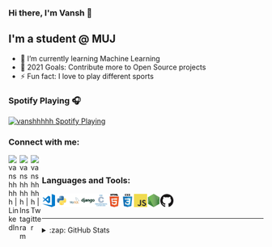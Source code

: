 ### Hi there, I'm Vansh 👋

## I'm a student @ MUJ

- 🌱 I’m currently learning Machine Learning
- 🥅 2021 Goals: Contribute more to Open Source projects
- ⚡ Fun fact: I love to play different sports

### Spotify Playing 🎧
[<img src="https://spotify-github-readme.vercel.app/api/spotify" alt="vanshhhhh Spotify Playing" width="350" />](https://open.spotify.com/playlist/0sc7Ire6pRFIcPNa00SHeH?si=GUQsU4AbR2-oWN3aL1WMow)
### Connect with me:

[<img align="left" alt="vanshhhhh | LinkedIn" width="22px" src="https://cdn.jsdelivr.net/npm/simple-icons@v3/icons/linkedin.svg" />][linkedin]
[<img align="left" alt="vanshhhhh | Instagram" width="22px" src="https://cdn.jsdelivr.net/npm/simple-icons@v3/icons/instagram.svg" />][instagram]
[<img align="left" alt="vanshhhhh | Twitter" width="22px" src="https://cdn.jsdelivr.net/npm/simple-icons@v3/icons/twitter.svg" />][twitter]

<br />

### Languages and Tools:
<img align="left" alt="Visual Studio Code" width="26px" src="https://raw.githubusercontent.com/github/explore/80688e429a7d4ef2fca1e82350fe8e3517d3494d/topics/visual-studio-code/visual-studio-code.png" />
<img align="left" alt="Python" width="26px" src="https://raw.githubusercontent.com/github/explore/80688e429a7d4ef2fca1e82350fe8e3517d3494d/topics/python/python.png" />
<img align="left" alt="MySQL" width="26px" src="https://raw.githubusercontent.com/github/explore/80688e429a7d4ef2fca1e82350fe8e3517d3494d/topics/mysql/mysql.png" />
<img align="left" alt="Django" width="26px" src="https://raw.githubusercontent.com/github/explore/80688e429a7d4ef2fca1e82350fe8e3517d3494d/topics/django/django.png" />
<img align="left" alt="C" width="26px" src="https://raw.githubusercontent.com/github/explore/80688e429a7d4ef2fca1e82350fe8e3517d3494d/topics/c/c.png" />
<img align="left" alt="HTML5" width="26px" src="https://raw.githubusercontent.com/github/explore/80688e429a7d4ef2fca1e82350fe8e3517d3494d/topics/html/html.png" />
<img align="left" alt="CSS3" width="26px" src="https://raw.githubusercontent.com/github/explore/80688e429a7d4ef2fca1e82350fe8e3517d3494d/topics/css/css.png" />
<img align="left" alt="JavaScript" width="26px" src="https://raw.githubusercontent.com/github/explore/80688e429a7d4ef2fca1e82350fe8e3517d3494d/topics/javascript/javascript.png" />
<img align="left" alt="Node.js" width="26px" src="https://raw.githubusercontent.com/github/explore/80688e429a7d4ef2fca1e82350fe8e3517d3494d/topics/nodejs/nodejs.png" />
<img align="left" alt="GitHub" width="26px" src="https://raw.githubusercontent.com/github/explore/78df643247d429f6cc873026c0622819ad797942/topics/github/github.png" />
<br />
<br />

---
<details>
  <summary>:zap: GitHub Stats</summary>
  [Vanshhhhh's GitHub stats](https://github-readme-stats.vercel.app/api?username=vanshhhhh)](https://github.com/vanshhhhh/github-readme-stats)
</details>

[linkedin]: https://www.linkedin.com/in/vanshsharma10/
[twitter]: https://twitter.com/vanshxsharma
[instagram]: https://www.instagram.com/vansh_s10/
